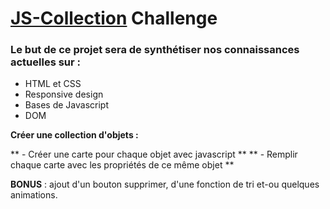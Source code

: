 # [JS-Collection](https://elibbth.github.io/JS-CollectionChallenge/) Challenge

### Le but de ce projet sera de synthétiser nos connaissances actuelles sur :

- HTML et CSS
- Responsive design
- Bases de Javascript
- DOM

**Créer une collection d'objets :**

** - Créer une carte pour chaque objet avec javascript **
** - Remplir chaque carte avec les propriétés de ce même objet ** 

**BONUS** : ajout d'un bouton supprimer, d'une fonction de tri et-ou quelques animations.
